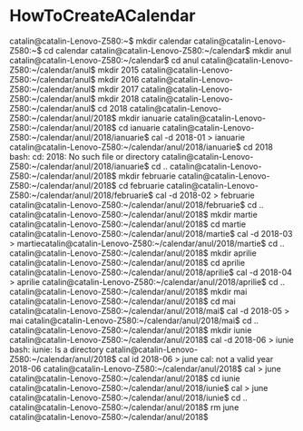 # HowToCreateACalendar

catalin@catalin-Lenovo-Z580:~$ mkdir calendar
catalin@catalin-Lenovo-Z580:~$ cd calendar
catalin@catalin-Lenovo-Z580:~/calendar$ mkdir anul
catalin@catalin-Lenovo-Z580:~/calendar$ cd anul
catalin@catalin-Lenovo-Z580:~/calendar/anul$ mkdir 2015
catalin@catalin-Lenovo-Z580:~/calendar/anul$ mkdir 2016
catalin@catalin-Lenovo-Z580:~/calendar/anul$ mkdir 2017
catalin@catalin-Lenovo-Z580:~/calendar/anul$ mkdir 2018
catalin@catalin-Lenovo-Z580:~/calendar/anul$ cd 2018
catalin@catalin-Lenovo-Z580:~/calendar/anul/2018$ mkdir ianuarie
catalin@catalin-Lenovo-Z580:~/calendar/anul/2018$ cd ianuarie
catalin@catalin-Lenovo-Z580:~/calendar/anul/2018/ianuarie$ cal -d 2018-01 > ianuarie
catalin@catalin-Lenovo-Z580:~/calendar/anul/2018/ianuarie$ cd 2018
bash: cd: 2018: No such file or directory
catalin@catalin-Lenovo-Z580:~/calendar/anul/2018/ianuarie$ cd ..
catalin@catalin-Lenovo-Z580:~/calendar/anul/2018$ mkdir februarie
catalin@catalin-Lenovo-Z580:~/calendar/anul/2018$ cd februarie
catalin@catalin-Lenovo-Z580:~/calendar/anul/2018/februarie$ cal -d 2018-02 > februarie
catalin@catalin-Lenovo-Z580:~/calendar/anul/2018/februarie$ cd ..
catalin@catalin-Lenovo-Z580:~/calendar/anul/2018$ mkdir martie
catalin@catalin-Lenovo-Z580:~/calendar/anul/2018$ cd martie
catalin@catalin-Lenovo-Z580:~/calendar/anul/2018/martie$ cal -d 2018-03 > martiecatalin@catalin-Lenovo-Z580:~/calendar/anul/2018/martie$ cd ..
catalin@catalin-Lenovo-Z580:~/calendar/anul/2018$ mkdir aprilie
catalin@catalin-Lenovo-Z580:~/calendar/anul/2018$ cd aprilie
catalin@catalin-Lenovo-Z580:~/calendar/anul/2018/aprilie$ cal -d 2018-04 > aprilie
catalin@catalin-Lenovo-Z580:~/calendar/anul/2018/aprilie$ cd ..
catalin@catalin-Lenovo-Z580:~/calendar/anul/2018$ mkdir mai
catalin@catalin-Lenovo-Z580:~/calendar/anul/2018$ cd mai
catalin@catalin-Lenovo-Z580:~/calendar/anul/2018/mai$ cal -d 2018-05 > mai
catalin@catalin-Lenovo-Z580:~/calendar/anul/2018/mai$ cd ..
catalin@catalin-Lenovo-Z580:~/calendar/anul/2018$ mkdir iunie
catalin@catalin-Lenovo-Z580:~/calendar/anul/2018$ cal -d 2018-06 > iunie
bash: iunie: Is a directory
catalin@catalin-Lenovo-Z580:~/calendar/anul/2018$ cal id 2018-06 > june
cal: not a valid year 2018-06
catalin@catalin-Lenovo-Z580:~/calendar/anul/2018$ cal > june
catalin@catalin-Lenovo-Z580:~/calendar/anul/2018$ cd iunie
catalin@catalin-Lenovo-Z580:~/calendar/anul/2018/iunie$ cal > june
catalin@catalin-Lenovo-Z580:~/calendar/anul/2018/iunie$ cd ..
catalin@catalin-Lenovo-Z580:~/calendar/anul/2018$ rm june
catalin@catalin-Lenovo-Z580:~/calendar/anul/2018$ 

